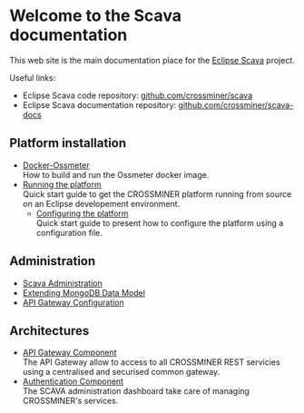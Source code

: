
# Welcome to the Scava documentation

This web site is the main documentation place for the [Eclipse Scava](https://projects.eclipse.org/projects/technology.scava) project.

Useful links:

* Eclipse Scava code repository: [github.com/crossminer/scava](https://github.com/crossminer/scava)
* Eclipse Scava documentation repository: [github.com/crossminer/scava-docs](https://github.com/crossminer/scava-docs)

## Platform installation

* [Docker-Ossmeter](deploy/Docker-Ossmeter) \
  How to build and run the Ossmeter docker image.
* [Running the platform](deploy/Running-the-platform) \
  Quick start guide to get the CROSSMINER platform running from source on an Eclipse developement environment.
  * [Configuring the platform](deploy/Platform-configuration) \
    Quick start guide to present how to configure the platform using a configuration file.

## Administration

* [Scava Administration](admin/SCAVA-Administration)
* [Extending MongoDB Data Model](admin/Extend-MongoDB-Data-Model)
* [API Gateway Configuration](API-Gateway-Configuration)

## Architectures

* [API Gateway Component](architecture/API-Gateway-Component) \
  The API Gateway allow to access to all CROSSMINER REST servicies using a centralised and securised common gateway.
* [Authentication Component](architecture/Authentication-Component) \
  The SCAVA administration dashboard take care of managing CROSSMINER's services.
